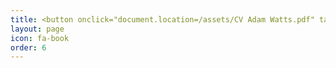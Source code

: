 ```yaml
---
title: <button onclick="document.location=/assets/CV Adam Watts.pdf" target="_blank">CV</button>
layout: page
icon: fa-book
order: 6
---
```






